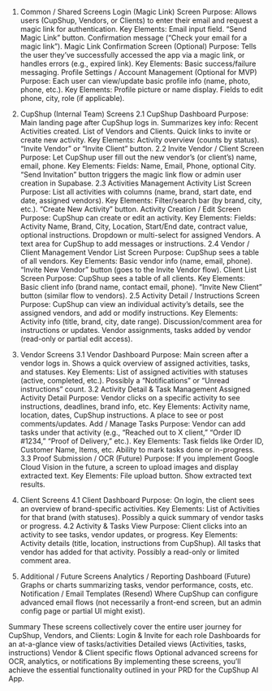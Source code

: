 1. Common / Shared Screens
Login (Magic Link) Screen
Purpose: Allows users (CupShup, Vendors, or Clients) to enter their email and request a magic link for authentication.
Key Elements:
Email input field.
“Send Magic Link” button.
Confirmation message (“Check your email for a magic link”).
Magic Link Confirmation Screen (Optional)
Purpose: Tells the user they’ve successfully accessed the app via a magic link, or handles errors (e.g., expired link).
Key Elements:
Basic success/failure messaging.
Profile Settings / Account Management (Optional for MVP)
Purpose: Each user can view/update basic profile info (name, photo, phone, etc.).
Key Elements:
Profile picture or name display.
Fields to edit phone, city, role (if applicable).

2. CupShup (Internal Team) Screens
2.1 CupShup Dashboard
Purpose: Main landing page after CupShup logs in. Summarizes key info:
Recent Activities created.
List of Vendors and Clients.
Quick links to invite or create new activity.
Key Elements:
Activity overview (counts by status).
“Invite Vendor” or “Invite Client” button.
2.2 Invite Vendor / Client Screen
Purpose: Let CupShup user fill out the new vendor’s (or client’s) name, email, phone.
Key Elements:
Fields: Name, Email, Phone, optional City.
“Send Invitation” button triggers the magic link flow or admin user creation in Supabase.
2.3 Activities Management
Activity List Screen
Purpose: List all activities with columns (name, brand, start date, end date, assigned vendors).
Key Elements:
Filter/search bar (by brand, city, etc.).
“Create New Activity” button.
Activity Creation / Edit Screen
Purpose: CupShup can create or edit an activity.
Key Elements:
Fields: Activity Name, Brand, City, Location, Start/End date, contract value, optional instructions.
Dropdown or multi-select for assigned Vendors.
A text area for CupShup to add messages or instructions.
2.4 Vendor / Client Management
Vendor List Screen
Purpose: CupShup sees a table of all vendors.
Key Elements:
Basic vendor info (name, email, phone).
“Invite New Vendor” button (goes to the Invite Vendor flow).
Client List Screen
Purpose: CupShup sees a table of all clients.
Key Elements:
Basic client info (brand name, contact email, phone).
“Invite New Client” button (similar flow to vendors).
2.5 Activity Detail / Instructions Screen
Purpose: CupShup can view an individual activity’s details, see the assigned vendors, and add or modify instructions.
Key Elements:
Activity info (title, brand, city, date range).
Discussion/comment area for instructions or updates.
Vendor assignments, tasks added by vendor (read-only or partial edit access).

3. Vendor Screens
3.1 Vendor Dashboard
Purpose: Main screen after a vendor logs in. Shows a quick overview of assigned activities, tasks, and statuses.
Key Elements:
List of assigned activities with statuses (active, completed, etc.).
Possibly a “Notifications” or “Unread instructions” count.
3.2 Activity Detail & Task Management
Assigned Activity Detail
Purpose: Vendor clicks on a specific activity to see instructions, deadlines, brand info, etc.
Key Elements:
Activity name, location, dates, CupShup instructions.
A place to see or post comments/updates.
Add / Manage Tasks
Purpose: Vendor can add tasks under that activity (e.g., “Reached out to X client,” “Order ID #1234,” “Proof of Delivery,” etc.).
Key Elements:
Task fields like Order ID, Customer Name, Items, etc.
Ability to mark tasks done or in-progress.
3.3 Proof Submission / OCR (Future)
Purpose: If you implement Google Cloud Vision in the future, a screen to upload images and display extracted text.
Key Elements:
File upload button.
Show extracted text results.

4. Client Screens
4.1 Client Dashboard
Purpose: On login, the client sees an overview of brand-specific activities.
Key Elements:
List of Activities for that brand (with statuses).
Possibly a quick summary of vendor tasks or progress.
4.2 Activity & Tasks View
Purpose: Client clicks into an activity to see tasks, vendor updates, or progress.
Key Elements:
Activity details (title, location, instructions from CupShup).
All tasks that vendor has added for that activity.
Possibly a read-only or limited comment area.

5. Additional / Future Screens
Analytics / Reporting Dashboard (Future)
Graphs or charts summarizing tasks, vendor performance, costs, etc.
Notification / Email Templates (Resend)
Where CupShup can configure advanced email flows (not necessarily a front-end screen, but an admin config page or partial UI might exist).

Summary
These screens collectively cover the entire user journey for CupShup, Vendors, and Clients:
Login & Invite for each role
Dashboards for an at-a-glance view of tasks/activities
Detailed views (Activities, tasks, instructions)
Vendor & Client specific flows
Optional advanced screens for OCR, analytics, or notifications
By implementing these screens, you’ll achieve the essential functionality outlined in your PRD for the CupShup AI App.

